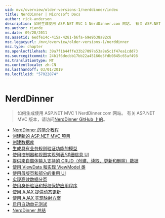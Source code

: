 ```yaml
---
uid: mvc/overview/older-versions-1/nerddinner/index
title: NerdDinner | Microsoft Docs
author: rick-anderson
description: 如何生成使用 ASP.NET MVC 1 NerdDinner.com 网站。 有关 ASP.NET MVC 3 版本中，访问 GitHub 上 nerddinner。
ms.author: riande
ms.date: 09/28/2011
ms.assetid: 6edfe14c-415a-4281-b6fa-69e9b38a82c8
msc.legacyurl: /mvc/overview/older-versions-1/nerddinner
msc.type: chapter
ms.openlocfilehash: 39a7f1b44ffe33b27097a53a8e5c1f47ea1cdd73
ms.sourcegitcommit: 24b1f6decbb17bb22a45166e5fdb0845c65af498
ms.translationtype: MT
ms.contentlocale: zh-CN
ms.lasthandoff: 03/01/2019
ms.locfileid: "57022874"
---
```

<a name="nerddinner"></a>NerdDinner
====================
> 如何生成使用 ASP.NET MVC 1 NerdDinner.com 网站。 有关 ASP.NET MVC 版本，请访问[NerdDinner GitHub 上的](https://github.com/AspNetMVPSamples/NerdDinner)。


- [NerdDinner 的简介教程](introducing-the-nerddinner-tutorial.md)
- [创建新的 ASP.NET MVC 项目](create-a-new-aspnet-mvc-project.md)
- [创建数据库](create-a-database.md)
- [生成具有业务规则验证功能的模型](build-a-model-with-business-rule-validations.md)
- [使用控制器和视图实现列表/详细信息 UI](use-controllers-and-views-to-implement-a-listingdetails-ui.md)
- [提供来自窗体输入支持的 CRUD（创建、读取、更新和删除）数据](provide-crud-create-read-update-delete-data-form-entry-support.md)
- [使用 ViewData 和实现 ViewModel 类](use-viewdata-and-implement-viewmodel-classes.md)
- [使用母版页和部分的重用 UI](re-use-ui-using-master-pages-and-partials.md)
- [实现高效数据分页](implement-efficient-data-paging.md)
- [使用身份验证和授权保护应用程序](secure-applications-using-authentication-and-authorization.md)
- [使用 AJAX 提供动态更新](use-ajax-to-deliver-dynamic-updates.md)
- [使用 AJAX 实现映射方案](use-ajax-to-implement-mapping-scenarios.md)
- [启用自动单元测试](enable-automated-unit-testing.md)
- [NerdDinner 总结](nerddinner-wrap-up.md)
